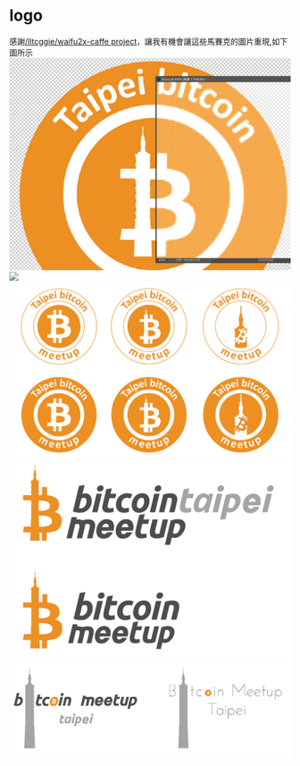# logo
感謝[/lltcggie/waifu2x-caffe project](https://github.com/lltcggie/waifu2x-caffe)，讓我有機會讓這些馬賽克的圖片重現,如下圖所示
![](shot.png)
![](bitcoin-taiwan.png)
![](04.png)
![](01.png)
![](02.png)

